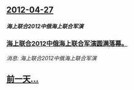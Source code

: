 ## [2012-04-27](/news/2012/04/27/index.md)

##### 海上联合2012中俄海上联合军演
### [ 海上联合2012中俄海上联合军演圆满落幕。](/news/2012/04/27/海上联合2012中俄海上联合军演圆满落幕.md)
_消息: 海上联合2012中俄海上联合军演_

## [前一天...](/news/2012/04/26/index.md)

